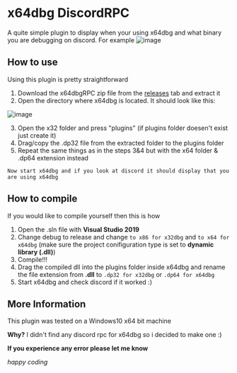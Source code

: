 # x64dbg DiscordRPC
A quite simple plugin to display when your using x64dbg and what binary you are debugging on discord. For example ![image](https://user-images.githubusercontent.com/68228472/111080893-590a9e00-8509-11eb-846e-db4b3678e4f6.png)

## How to use
Using this plugin is pretty straightforward
1. Download the x64dbgRPC zip file from the [releases](https://github.com/robi0t/x64dbg-DiscordRPC/releases) tab and extract it
2. Open the directory where x64dbg is located. It should look like this:

![image](https://user-images.githubusercontent.com/68228472/111081132-79872800-850a-11eb-95ba-b9de3a902da1.png)

3. Open the x32 folder and press "plugins" (if plugins folder doesen't exist just create it)
4. Drag/copy the .dp32 file from the extracted folder to the plugins folder
5. Repeat the same things as in the steps 3&4 but with the x64 folder & .dp64 extension instead

`Now start x64dbg and if you look at discord it should display that you are using x64dbg`

## How to compile
If you would like to compile yourself then this is how
1. Open the .sln file with **Visual Studio 2019** 
2. Change debug to release and change `to x86 for x32dbg` and `to x64 for x64dbg` (make sure the project conifiguration type is set to **dynamic library (.dll)**)
3. Compile!!!
4. Drag the compiled dll into the plugins folder inside x64dbg and rename the file extension from **.dll** to `.dp32 for x32dbg` or `.dp64 for x64dbg`
5. Start x64dbg and check discord if it worked :)
  
## More Information  
This plugin was tested on a Windows10 x64 bit machine

**Why?** I didn't find any discord rpc for x64dbg so i decided to make one :)

**If you experience any error please let me know**

*happy coding*
